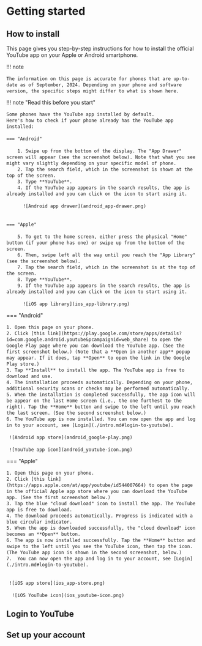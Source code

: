 # Getting started

## How to install

This page gives you step-by-step instructions for how to install the official YouTube app on your Apple or Android smartphone.

!!! note

    The information on this page is accurate for phones that are up-to-date as of September, 2024. Depending on your phone and software version, the specific steps might differ to what is shown here.

!!! note "Read this before you start"

    Some phones have the YouTube app installed by default. 
    Here's how to check if your phone already has the YouTube app installed:

    === "Android"
  
        1. Swipe up from the bottom of the display. The "App Drawer" screen will appear (see the screenshot below). Note that what you see might vary slightly depending on your specific model of phone.
        2. Tap the search field, which in the screenshot is shown at the top of the screen.
        3. Type **YouTube**.
        4. If the YouTube app appears in the search results, the app is already installed and you can click on the icon to start using it.

          ![Android app drawer](android_app-drawer.png) 


    === "Apple"
  
        5. To get to the home screen, either press the physical "Home" button (if your phone has one) or swipe up from the bottom of the screen. 
        6. Then, swipe left all the way until you reach the "App Library" (see the screenshot below).    
        7. Tap the search field, which in the screenshot is at the top of the screen.
        8. Type **YouTube**.
        9. If the YouTube app appears in the search results, the app is already installed and you can click on the icon to start using it.

          ![iOS app library](ios_app-library.png)
          
=== "Android"
    
    1. Open this page on your phone.
    2. Click [this link](https://play.google.com/store/apps/details?id=com.google.android.youtube&pcampaignid=web_share) to open the Google Play page where you can download the YouTube app. (See the first screenshot below.) (Note that a **Open in another app** popup may appear. If it does, tap **Open** to open the link in the Google Play store.)
    3. Tap **Install** to install the app. The YouTube app is free to download and use. 
    4. The installation proceeds automatically. Depending on your phone, additional security scans or checks may be performed automatically. 
    5. When the installation is completed successfully, the app icon will be appear on the last Home screen (i.e., the one furthest to the right). Tap the **Home** button and swipe to the left until you reach the last screen. (See the second screenshot below.)
    6. The YouTube app is now installed. You can now open the app and log in to your account, see [Login](./intro.md#login-to-youtube).
 
     ![Android app store](android_google-play.png) 

     ![YouTube app icon](android_youtube-icon.png) 


=== "Apple"
    
    1. Open this page on your phone. 
    2. Click [this link](https://apps.apple.com/at/app/youtube/id544007664) to open the page in the official Apple app store where you can download the YouTube app. (See the first screenshot below.)
    3. Tap the blue "cloud download" icon to install the app. The YouTube app is free to download. 
    4. The download proceeds automatically. Progress is indicated with a blue circular indicator.
    5. When the app is downloaded successfully, the "cloud download" icon becomes an **Open** button. 
    6. The app is now installed successfully. Tap the **Home** button and swipe to the left until you see the YouTube icon, then tap the icon. (The YouTube app icon is shown in the second screenshot, below.)
    7.  You can now open the app and log in to your account, see [Login](./intro.md#login-to-youtube).
 

     ![iOS app store](ios_app-store.png) 
   
      ![iOS YouTube icon](ios_youtube-icon.png) 

## Login to YouTube

## Set up your account